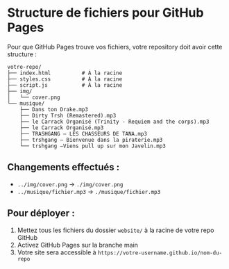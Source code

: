 # Structure de fichiers pour GitHub Pages

Pour que GitHub Pages trouve vos fichiers, votre repository doit avoir cette structure :

```
votre-repo/
├── index.html          # À la racine
├── styles.css          # À la racine  
├── script.js           # À la racine
├── img/
│   └── cover.png
└── musique/
    ├── Dans ton Drake.mp3
    ├── Dirty Trsh (Remastered).mp3
    ├── le Carrack Organisé (Trinity - Requiem and the corps).mp3
    ├── le Carrack Organisé.mp3
    ├── TRASHGANG – LES CHASSEURS DE TANA.mp3
    ├── trshgang – Bienvenue dans la piraterie.mp3
    └── trshgang –Viens pull up sur mon Javelin.mp3
```

## Changements effectués :
- `../img/cover.png` → `./img/cover.png`
- `../musique/fichier.mp3` → `./musique/fichier.mp3`

## Pour déployer :
1. Mettez tous les fichiers du dossier `website/` à la racine de votre repo GitHub
2. Activez GitHub Pages sur la branche main
3. Votre site sera accessible à `https://votre-username.github.io/nom-du-repo`
